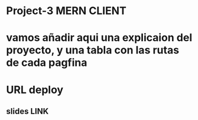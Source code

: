 # Project-3 MERN CLIENT

# vamos añadir aqui una explicaion del proyecto, y una tabla con las rutas de cada pagfina

# URL deploy

## slides LINK 

